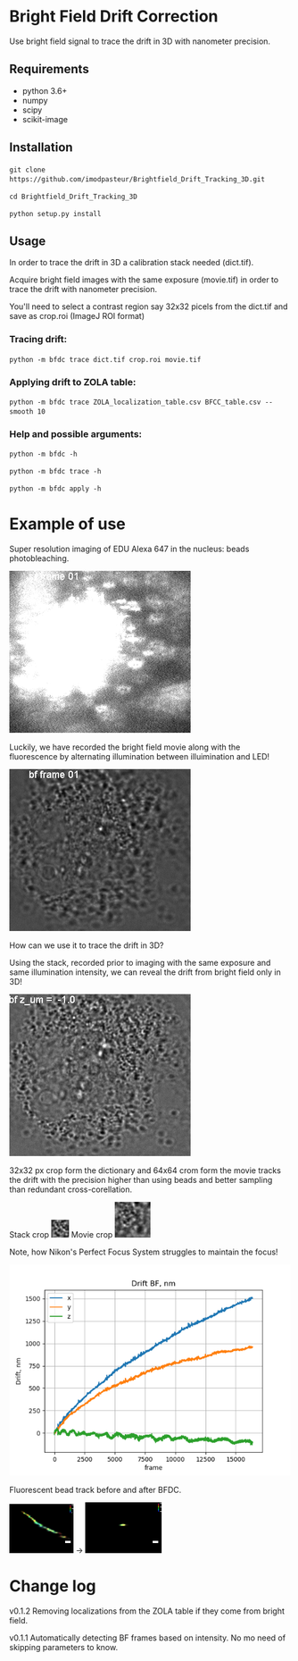 # Bright Field Drift Correction

Use bright field signal to trace the drift in 3D with nanometer precision.

## Requirements
* python 3.6+
* numpy
* scipy
* scikit-image

## Installation
`git clone https://github.com/imodpasteur/Brightfield_Drift_Tracking_3D.git`

`cd Brightfield_Drift_Tracking_3D`

`python setup.py install`

## Usage

In order to trace the drift in 3D a calibration stack needed (dict.tif).

Acquire bright field images with the same exposure (movie.tif) in order to trace the drift with nanometer precision.

You'll need to select a contrast region say 32x32 picels from the dict.tif and save as crop.roi (ImageJ ROI format)

### Tracing drift:
`python -m bfdc trace dict.tif crop.roi movie.tif`

### Applying drift to ZOLA table:
`python -m bfdc trace ZOLA_localization_table.csv BFCC_table.csv --smooth 10`

### Help and possible arguments:

`python -m bfdc -h`

`python -m bfdc trace -h`

`python -m bfdc apply -h`

# Example of use
 
 Super resolution imaging of EDU Alexa 647 in the nucleus: beads photobleaching.
 
![input](img/sr_Substack%20(1-16384-1000)_l.gif) 
 
 Luckily, we have recorded the bright field movie along with the fluorescence by alternating illumination between illuimination and LED!
 
![input](img/bf_Substack%20(1-16384-1000)_l.gif) 
 
 How can we use it to trace the drift in 3D?
 
 Using the stack, recorded prior to imaging with the same exposure and same illumination intensity, we can reveal the drift from bright field only in 3D!

![input](img/dict_sr_crop.gif)

32x32 px crop form the dictionary and 64x64 crom form the movie tracks the drift with the precision higher than using beads and better sampling than redundant cross-corellation.

Stack crop ![input](img/dict_crop32.gif)
Movie crop ![input](img/bf_Substack%20(1-16384-1000)_crop32l.gif)


Note, how Nikon's Perfect Focus System struggles to maintain the focus!

![input](img/BFCC_table.csv_2zero.png) 

Fluorescent bead track before and after BFDC.

![input](img/bead_track_color.png) -> ![input](img/bead_track_color_BFDC.png) 

# Change log

v0.1.2 Removing localizations from the ZOLA table if they come from bright field. 

v0.1.1 Automatically detecting BF frames based on intensity. No mo need of skipping parameters to know.


 


